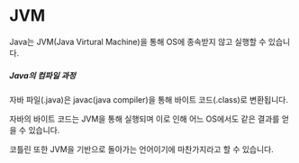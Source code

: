 # JVM

Java는 JVM(Java Virtural Machine)을 통해 OS에 종속받지 않고 실행할 수 있습니다.

##### Java의 컴파일 과정

자바 파일(.java)은 javac(java compiler)을 통해 바이트 코드(.class)로 변환됩니다.

자바의 바이트 코드는 JVM을 통해 실행되며 이로 인해 어느 OS에서도 같은 결과를 얻을 수 있습니다.

코틀린 또한 JVM을 기반으로 돌아가는 언어이기에 마찬가지라고 할 수 있습니다.




